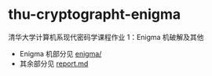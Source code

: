 # thu-cryptographt-enigma

清华大学计算机系现代密码学课程作业 1：Enigma 机破解及其他

- Enigma 机部分见 [enigma/](https://github.com/finall1008/thu-cryptographt-enigma/tree/master/enigma/)
- 其余部分见 [report.md](report.md)